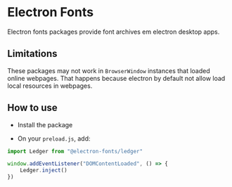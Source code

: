 # Electron Fonts

Electron fonts packages provide font archives em electron desktop apps.

## Limitations

These packages may not work in `BrowserWindow` instances that loaded online webpages. That happens because electron by default not allow load local resources in webpages.

## How to use

* Install the package

* On your `preload.js`, add:

```ts
import Ledger from "@electron-fonts/ledger"

window.addEventListener("DOMContentLoaded", () => {
    Ledger.inject()
})
```